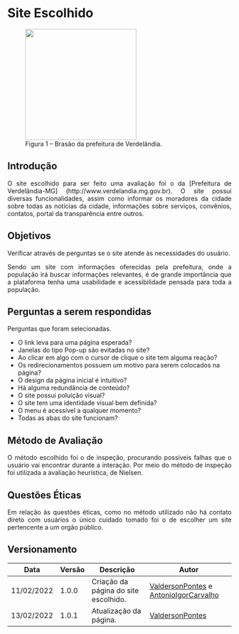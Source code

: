 # Site Escolhido

<figure>
<img align=center width="250" src="../../assets/logo.png">
<br>
<figcaption>Figura 1 – Brasão da prefeitura de Verdelândia.</a></figcaption>
</figure>



##  Introdução
<p align="justify"> O site escolhido para ser feito uma avaliação foi o da [Prefeitura de Verdelândia-MG] (http://www.verdelandia.mg.gov.br). O site possui diversas funcionalidades, assim como informar os moradores da cidade sobre todas as notícias da cidade, informações
sobre serviços, convênios, contatos, portal da transparência entre outros. </p>

## Objetivos
<p align="justify"> Verificar através de perguntas se o site atende às necessidades do usuário.</p>

<p align="justify"> Sendo um site com informações oferecidas pela prefeitura, onde a população irá buscar informações relevantes, é de grande importância que a plataforma tenha
uma usabilidade e acessibilidade pensada para toda a população. </p>

## Perguntas a serem respondidas
<p align="justify"> Perguntas que foram selecionadas. </p>

* O link leva para uma página esperada?
* Janelas do tipo Pop-up são evitadas no site?
* Ao clicar em algo com o cursor de clique o site tem alguma reação?
* Os redirecionamentos possuem um motivo para serem colocados na página?
* O design da página inicial é intuitivo?
* Há alguma redundância de conteúdo?
* O site possui poluição visual?
* O site tem uma identidade visual bem definida?
* O menu é acessível a qualquer momento?
* Todas as abas do site funcionam?


## Método de Avaliação
<p align="justify"> O método escolhido foi o de inspeção, procurando possíveis falhas que o usuário vai encontrar durante a interação. Por meio do método de inspeção foi utilizada a avaliação heurística, de Nielsen. </p>

## Questões Éticas
<p align="justify"> Em relação às questões éticas, como no método utilizado não há contato direto com usuários o único cuidado tomado foi o de escolher um site pertencente a um orgão público.</p>

## Versionamento

| Data | Versão | Descrição | Autor |
| - | - | - | - |
| 11/02/2022 | 1.0.0 | Criação da página do site escolhido. | [ValdersonPontes](https://github.com/valdersonjr) e [AntonioIgorCarvalho](https://github.com/AntonioIgorCarvalho) |
| 13/02/2022 | 1.0.1 | Atualização da página. | [ValdersonPontes](https://github.com/valdersonjr) |
